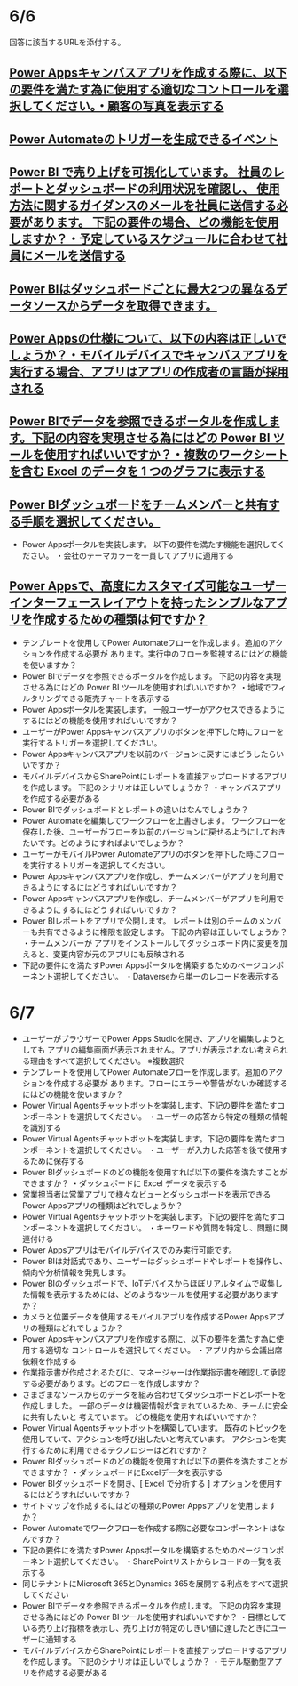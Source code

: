 # 6/6

回答に該当するURLを添付する。

## [Power Appsキャンバスアプリを作成する際に、以下の要件を満たす為に使用する適切なコントロールを選択してください。・顧客の写真を表示する](https://learn.microsoft.com/ja-jp/power-apps/maker/canvas-apps/app-from-image)
## [Power Automateのトリガーを生成できるイベント](https://learn.microsoft.com/ja-jp/power-automate/triggers-introduction#choose-the-right-trigger)
## [Power BI で売り上げを可視化しています。 社員のレポートとダッシュボードの利用状況を確認し、 使用方法に関するガイダンスのメールを社員に送信する必要があります。 下記の要件の場合、どの機能を使用しますか？・予定しているスケジュールに合わせて社員にメールを送信する](https://learn.microsoft.com/ja-jp/power-bi/collaborate-share/end-user-subscribe?tabs=creator)
## [Power BIはダッシュボードごとに最大2つの異なるデータソースからデータを取得できます。](https://learn.microsoft.com/ja-jp/power-bi/fundamentals/service-basic-concepts#power-bi-concepts)
## [Power Appsの仕様について、以下の内容は正しいでしょうか？・モバイルデバイスでキャンバスアプリを実行する場合、アプリはアプリの作成者の言語が採用される](https://learn.microsoft.com/ja-jp/power-apps/maker/canvas-apps/multi-language-apps)
## [Power BIでデータを参照できるポータルを作成します。下記の内容を実現させる為にはどの Power BI ツールを使用すればいいですか？・複数のワークシートを含む Excel のデータを 1 つのグラフに表示する](https://learn.microsoft.com/ja-jp/power-bi/collaborate-share/service-connect-power-bi-datasets-excel#access-power-bi-datasets-in-excel)
## [Power BIダッシュボードをチームメンバーと共有する手順を選択してください。](https://learn.microsoft.com/ja-jp/power-bi/collaborate-share/service-how-to-collaborate-distribute-dashboards-reports)
- Power Appsポータルを実装します。
以下の要件を満たす機能を選択してください。
・会社のテーマカラーを一貫してアプリに適用する
## [Power Appsで、高度にカスタマイズ可能なユーザーインターフェースレイアウトを持ったシンプルなアプリを作成するための種類は何ですか？](https://learn.microsoft.com/ja-jp/power-apps/maker/canvas-apps/create-blank-app)
- テンプレートを使用してPower Automateフローを作成します。追加のアクションを作成する必要が あります。実行中のフローを監視するにはどの機能を使いますか？
- Power BIでデータを参照できるポータルを作成します。
下記の内容を実現させる為にはどの Power BI ツールを使用すればいいですか？
・地域でフィルタリングできる販売チャートを表示する
- Power Appsポータルを実装します。
一般ユーザーがアクセスできるようにするにはどの機能を使用すればいいですか？
- ユーザーがPower Appsキャンバスアプリのボタンを押下した時にフローを実行するトリガーを選択してください。
- Power Appsキャンバスアプリを以前のバージョンに戻すにはどうしたらいいですか？
- モバイルデバイスからSharePointにレポートを直接アップロードするアプリを作成します。
下記のシナリオは正しいでしょうか？
・キャンバスアプリを作成する必要がある
- Power BIでダッシュボードとレポートの違いはなんでしょうか？
- Power Automateを編集してワークフローを上書きします。 ワークフローを保存した後、ユーザーがフローを以前のバージョンに戻せるようにしておきたいです。どのようにすればよいでしょうか？
- ユーザーがモバイルPower Automateアプリのボタンを押下した時にフローを実行するトリガーを選択してください。
- Power Appsキャンバスアプリを作成し、チームメンバーがアプリを利用できるようにするにはどうすればいいですか？
- Power Appsキャンバスアプリを作成し、チームメンバーがアプリを利用できるようにするにはどうすればいいですか？
- Power BIレポートをアプリで公開します。
レポートは別のチームのメンバーも共有できるように権限を設定します。
下記の内容は正しいでしょうか？
・チームメンバーが アプリをインストールしてダッシュボード内に変更を加えると、変更内容が元のアプリにも反映される
- 下記の要件にを満たすPower Appsポータルを構築するためのページコンポーネント選択してください。
・Dataverseから単一のレコードを表示する

# 6/7

- ユーザーがブラウザーでPower Apps Studioを開き、アプリを編集しようとしても アプリの編集画面が表示されません。アプリが表示されない考えられる理由をすべて選択してください。
※複数選択
- テンプレートを使用してPower Automateフローを作成します。追加のアクションを作成する必要が あります。フローにエラーや警告がないか確認するにはどの機能を使いますか？
- Power Virtual Agentsチャットボットを実装します。下記の要件を満たすコンポーネントを選択してください。
・ユーザーの応答から特定の種類の情報を識別する
- Power Virtual Agentsチャットボットを実装します。下記の要件を満たすコンポーネントを選択してください。
・ユーザーが入力した応答を後で使用するために保存する
- Power BIダッシュボードのどの機能を使用すれば以下の要件を満たすことができますか？
・ダッシュボードに Excel データを表示する
- 営業担当者は営業アプリで様々なビューとダッシュボードを表示できるPower Appsアプリの種類はどれでしょうか？
- Power Virtual Agentsチャットボットを実装します。下記の要件を満たすコンポーネントを選択してください。
・キーワードや質問を特定し、問題に関連付ける
- Power Appsアプリはモバイルデバイスでのみ実行可能です。
- Power BIは対話式であり、ユーザーはダッシュボードやレポートを操作し、傾向や分析情報を発見します。
- Power BIのダッシュボードで、IoTデバイスからほぼリアルタイムで収集した情報を表示するためには、どのようなツールを使用する必要がありますか？
- カメラと位置データを使用するモバイルアプリを作成するPower Appsアプリの種類はどれでしょうか？
- Power Appsキャンバスアプリを作成する際に、以下の要件を満たす為に使用する適切な コントロールを選択してください。
・アプリ内から会議出席依頼を作成する
- 作業指示書が作成されるたびに、マネージャーは作業指示書を確認して承認する必要があります。どのフローを作成しますか？
- さまざまなソースからのデータを組み合わせてダッシュボードとレポートを作成しました。 一部のデータは機密情報が含まれているため、チームに安全に共有したいと 考えています。
どの機能を使用すればいいですか？
- Power Virtual Agentsチャットボットを構築しています。 既存のトピックを使用していて、アクションを呼び出したいと考えています。 アクションを実行するために利用できるテクノロジーはどれですか？
- Power BIダッシュボードのどの機能を使用すれば以下の要件を満たすことができますか？
・ダッシュボードにExcelデータを表示する
- Power BIダッシュボードを開き、[ Excel で分析する ] オプションを使用するにはどうすればいいですか？
- サイトマップを作成するにはどの種類のPower Appsアプリを使用しますか？
- Power Automateでワークフローを作成する際に必要なコンポーネントはなんですか？
- 下記の要件にを満たすPower Appsポータルを構築するためのページコンポーネント選択してください。
・SharePointリストからレコードの一覧を表示する
- 同じテナントにMicrosoft 365とDynamics 365を展開する利点をすべて選択してください
- Power BIでデータを参照できるポータルを作成します。
下記の内容を実現させる為にはどの Power BI ツールを使用すればいいですか？
・目標としている売り上げ指標を表示し、売り上げが特定のしきい値に達したときにユーザーに通知する
- モバイルデバイスからSharePointにレポートを直接アップロードするアプリを作成します。
下記のシナリオは正しいでしょうか？
・モデル駆動型アプリを作成する必要がある